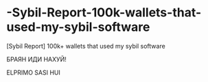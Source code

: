 # -Sybil-Report-100k-wallets-that-used-my-sybil-software
[Sybil Report] 100k+ wallets that used my sybil software


БРАЯН ИДИ НАХУЙ!

ELPRIMO SASI HUI
